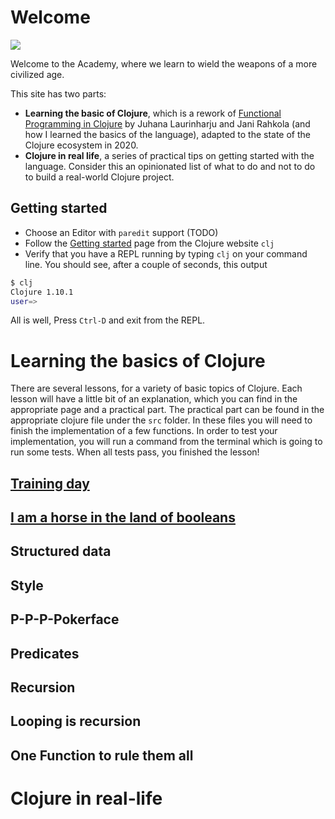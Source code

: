 # Welcome

![](https://imgs.xkcd.com/comics/lisp_cycles.png)

Welcome to the Academy, where we learn to wield the weapons of a more civilized age.

This site has two parts:

- **Learning the basic of Clojure**, which is a rework of [Functional Programming in Clojure](https://iloveponies.github.io/) by Juhana Laurinharju and Jani Rahkola (and how I learned the basics of the language), adapted to the state of the Clojure ecosystem in 2020.
- **Clojure in real life**, a series of practical tips on getting started with the language. Consider this an opinionated list of what to do and not to do to build a real-world Clojure project. 


## Getting started


- Choose an Editor with `paredit` support (TODO)
- Follow the [Getting started](https://clojure.org/guides/getting_started) page from the Clojure website `clj`
- Verify that you have a REPL running by typing `clj` on your command line. You should see, after a couple of seconds, this output

```bash
$ clj
Clojure 1.10.1
user=>
```

All is well, Press `Ctrl-D` and exit from the REPL.

# Learning the basics of Clojure

There are several lessons, for a variety of basic topics of Clojure. Each lesson will have a little bit of an explanation, which you can find in the appropriate page and a practical part.
The practical part can be found in the appropriate clojure file under the `src` folder. In these files you will need to finish the implementation of a few functions. In order to test your implementation, you will run a command from the terminal which is going to run some tests. When all tests pass, you finished the lesson!


## [Training day](training-day)

## [I am a horse in the land of booleans](i-am-a-horse-in-a-land-of-booleans)

## Structured data

## Style

## P-P-P-Pokerface

## Predicates

## Recursion

## Looping is recursion

## One Function to rule them all

# Clojure in real-life